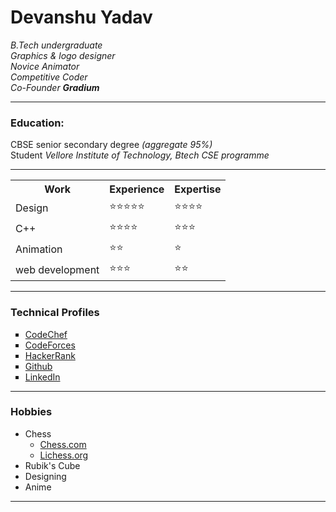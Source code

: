 <html lang="en">
<head>
    <meta charset="UTF-8" />
    <meta http-equiv="X-UA-Compatible" content="IE=edge" />
    <meta name="viewport" content="width=device-width, initial-scale=1.0" />
    <link rel="stylesheet" href="styles.css">
</head>
<body>
    <!-- top section-->
    <h1>Devanshu Yadav</h1>
    <em>
        B.Tech undergraduate<br>
        Graphics & logo designer<br>
        Novice Animator<br />
        Competitive Coder<br>
        Co-Founder <strong>Gradium</strong></em>
    <!-- education section-->
    <hr>
    <h3>Education:</h3>
    CBSE senior secondary degree<em> (aggregate 95%)</em><br>
    Student <em>Vellore Institute of Technology, Btech CSE programme</em>
    <!-- experience-->
    <hr>
    <table cellspacing=10>
        <tr>
            <th>Work</th>
            <th>Experience</th>
            <th>Expertise</th>
        </tr>
        <tr>
            <td>Design</td>
            <td>⭐⭐⭐⭐⭐</td>
            <td>⭐⭐⭐⭐</td>
        </tr>
        <tr>
            <td>C++</td>
            <td>⭐⭐⭐⭐</td>
            <td>⭐⭐⭐</td>
        </tr>
        <tr>
            <td>Animation</td>
            <td>⭐⭐</td>
            <td>⭐</td>
        </tr>
        <tr>
            <td>web development</td>
            <td>⭐⭐⭐</td>
            <td>⭐⭐</td>
        </tr>
    </table>
    <hr>
    <!-- competitive profiles section-->
    <h3>Technical Profiles</h3>
    <ul type="square" class="list">
        <li>
            <a href="https://www.codechef.com/users/devanshuyadav" target="blank">CodeChef</a>
        </li>
        <li>
            <a href="https://codeforces.com/profile/devanshuyadav1611" target="blank">CodeForces</a>
        </li>
        <li>
            <a href="https://www.hackerrank.com/devanshuyadav161" target="blank">HackerRank</a>
        </li>
        <li>
            <a href="https://github.com/devanshuyadav" target="blank">Github</a>
        </li>
        <li>
            <a href="https://www.linkedin.com/in/devanshu-yadav-1635991b4/" target="blank">LinkedIn</a>
        </li>
    </ul>
    <hr>
    <!-- Hobbies section-->
    <h3>Hobbies</h3>
    <p>
    <ul>
        <li>Chess
            <ul>
                <li>
                    <a href="https://www.chess.com/member/devanshugod" target="_blank">Chess.com</a>
                </li>
                <li>
                    <a href="https://lichess.org/@/devanshugod" target="_blank">Lichess.org</a>
                </li>
            </ul>
        </li>
        <li>Rubik's Cube</li>
        <li>Designing</li>
        <li>Anime</li>
    </ul>
    <hr></body></html>
